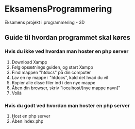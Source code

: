 # EksamensProgrammering
 Eksamens projekt i programmering - 3D

## Guide til hvordan programmet skal køres
### Hvis du ikke ved hvordan man hoster en php server
 1. Download Xampp
 2. Følg opsætnings guiden, og start Xampp
 3. Find mappen "htdocs" på din computer
 4. Lav en ny mappe i "htdocs", kald det hvad du vil
 5. Kopier alle disse filer ind i den nye mappe
 6. Åben din browser, skriv "localhost/[nye mappe navn]"
 7. Voilà
### Hvis du godt ved hvordan man hoster en php server
 1. Host en php server
 2. Åben index.php